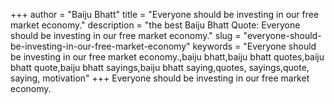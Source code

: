 +++
author = "Baiju Bhatt"
title = "Everyone should be investing in our free market economy."
description = "the best Baiju Bhatt Quote: Everyone should be investing in our free market economy."
slug = "everyone-should-be-investing-in-our-free-market-economy"
keywords = "Everyone should be investing in our free market economy.,baiju bhatt,baiju bhatt quotes,baiju bhatt quote,baiju bhatt sayings,baiju bhatt saying,quotes, sayings,quote, saying, motivation"
+++
Everyone should be investing in our free market economy.
